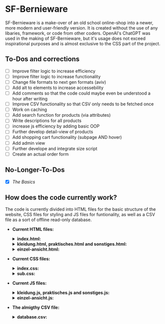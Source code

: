 # SF-Bernieware
SF-Bernieware is a make-over of an old school online-shop into a newer, more modern and user-friendly version.
It is created without the use of any libaries, framework, or code from other coders.
OpenAI's ChatGPT was used in the making of SF-Bernieware, but it's usage does not exceed inspirational purposes and is almost exclusive to the CSS part of the project.

## To-Dos and corrections
- [ ] Improve filter logic to increase efficiency
- [ ] Improve filter logic to increase functionality
- [ ] Change file formats to next gen formats (aviv)
- [ ] Add alt to elements to increase accessebility
- [ ] Add comments so that the code could maybe even be understood a hour after writing
- [ ] Improve CSV functionality so that CSV only needs to be fetched once
- [ ] Work on caching
- [ ] Add search function for products (via attributes)
- [ ] Write descriptions for all products
- [ ] increase js efficiency by adding basic OOP
- [ ] Further develop detail-view of products
- [ ] Add shopping cart functionality (subpage AND hover)
- [ ] Add admin view
- [ ] Further develope and integrate size script
- [ ] Create an actual order form

## No-Longer-To-Dos
- [x] *The Basics*

## How does the code currently work?
The code is currently divided into HTML files for the basic structure of the website, CSS files for styling and JS files for funtionality, as well as a CSV file as a sort of offline read-only database.

  - **Current HTML files:**
    <details>
      <summary>
        <b>index.html:</b>
      </summary>
        <ul>
          <li>Homepage of the online shop.</li>
          <li>Contains selection of categories, about-us section, as well as details about the BRG.</li>
        </ul>

         <html>
           <header>
             <logo></logo><h1></h1><buttons></buttons>
           </header>
           <body>
             <categories></categories>
             <info></info>
             <details></details>
           </body>
          <footer>
            
          </footer>
        </html>
    
    </details>

    <details>
      <summary>
        <b>kleidung.html, praktisches.html and sonstiges.html:</b>
      </summary>
        <ul>
          <li>Subpages corresponding to the categories presented on the Homepage.</li>
          <li>Includes all products in the corresponding category, as well as filters.</li>
        </ul>

          <html>
            <header>
              <logo></logo><h1></h1><buttons></buttons>
            </header>
            <body>
              <filters></filters>
              <main>
                <products></products>
              </main>
            </body>
            <footer>
              
            </footer>
          </html>
    
    </details>
    <details>
      <summary>
        <b>einzel-ansicht.html:</b>
      </summary>
      <ul>
        <li>Currently only shows details about the product in single very rudimentary line of text.</li>
      </ul>

        <html>
          <header>
            
          </header>
          <body>
            <product-details>
              
            </product-details>
          </body>
          <footer>
            
          </footer>
        </html>
  
    </details>

  - **Current CSS files:**
      <details>
        <summary>
          <b>index.css:</b>
        </summary>
        <ul>
          <li>Currently gives styling info for index.html AND einzel-ansicht.html</li>
        </ul>

      ![image](https://github.com/PaulusMaulusIII/SF-Bernieware/assets/143496143/edcfcdbb-e897-4beb-811f-84d7007feaef)
      ![image](https://github.com/PaulusMaulusIII/SF-Bernieware/assets/143496143/4774c03b-af40-4600-885c-0714fb301a5a)

      </details>
      <details>
        <summary>
          <b>sub.css:</b>
        </summary>
        <ul>
          <li>Gives styling info for kleidung.html, praktisches.html and sonstiges.html</li>
        </ul>

      ![image](https://github.com/PaulusMaulusIII/SF-Bernieware/assets/143496143/39274584-6136-454e-95af-28030be93602)

      </details>

  - **Current JS files:**
      <details>
        <summary>
          <b>kleidung.js, praktisches.js and sonstiges.js:</b>
        </summary>
        <ul>
          <li>Give functionality to their corresponding HTML documents, only difference being the filters</li>
        </ul>
            
                                            ╷->  kleidung.html -<-╷   
                                    ╷---<---|         |           |
                     getCSV -> parseCSV -> gen -> apply -> del ->-╵
                        |                   ╵-------<-------╵
          database.csv->╵

      <ul>
        <li>How it should work in the future:</li>
      </ul>
    
                                                              ╷-> kleidung.html
                                                              |
                     getCSV -> parseCSV -> createFileList -> gen
                        |
          database.csv->╵
          
                      
      </details>
      <details>
        <summary>
          <b>einzel-ansicht.js:</b>
        </summary>
        <ul>
          <li>Gives functionality to the corresponding HTML document</li>
        </ul>

              TO BE ADDED
        
      </details>

  - **The almigthy CSV file:**
      <details>
        <summary>
          <b>database.csv:</b>
        </summary>
        <ul>
          <li>This file is the result of very very <b>very</b> hard labour and includes all of the product available in the webshop, inlcuding all relevant details.</li>
        </ul>
  
     id | kategorie | artikel | geschlecht | hFarbe       | motiv   | aFarbe | groesse      | preis | pfad                    | beschreibung
     ---|-----------|---------|------------|--------------|---------|--------|--------------|-------|-------------------------|--------------
      1	| Kleidung	| Hoodie	| Unisex	   | Braun	      | Haende	| Rosa	 | S/M/L/XL/XXL	| 35€	  | Medien/Kleidung/Haende	| placeholder
      2	| Kleidung	| Hoodie	| Unisex	   | Dunkelblau	  | Haende	| Rosa	 | S/M/L/XL/XXL	| 35€	  | Medien/Kleidung/Haende	| placeholder
      3	| Kleidung	| Hoodie	| Unisex	   | Schwarz	    | Haende	| Rosa	 | S/M/L/XL/XXL	| 35€ 	| Medien/Kleidung/Haende	| placeholder
    ... | ...       | ...     | ...        | ...          | ...     | ...    | ...          | ...   | ...                     | ...

      </details>

